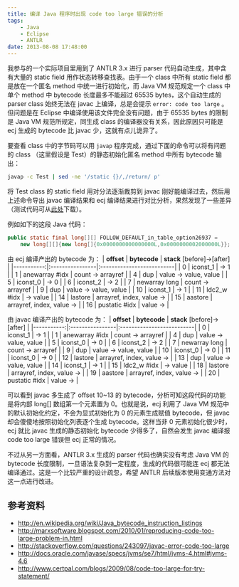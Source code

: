 ```yaml
---
title: 编译 Java 程序时出现 code too large 错误的分析
tags:
    - Java
    - Eclipse
    - ANTLR
date: 2013-08-08 17:48:00
---
```


我参与的一个实际项目里用到了 ANTLR 3.x 进行 parser 代码自动生成，其中含有大量的 static field 用作状态转移查找表。由于一个 class 中所有 static field 都是放在一个匿名 method 中统一进行初始化，而 Java VM 规范规定一个 class 中单个 method 中 bytecode 长度最多不能超过 65535 bytes，这个自动生成的 parser class 始终无法在 javac 上编译，总是会提示 `error: code too large` 。但问题是在 Eclipse 中编译使用该文件完全没有问题，由于 65535 bytes 的限制是 Java VM 规范所规定，同生成 class 的编译器没有关系，因此原因只可能是 ecj 生成的 bytecode 比 javac 少，这就有点儿诡异了。
<!-- more -->

要查看 class 中的字节码可以用 `javap` 程序完成，通过下面的命令可以将有问题的 class （这里假设是 Test）的静态初始化匿名 method 中所有 bytecode 输出：
```bash
javap -c Test | sed -ne '/static {}/,/return/ p'
```
将 Test class 的 static field 用对分法逐渐裁剪到 javac 刚好能编译过去，然后用上述命令导出 javac 编译结果和 ecj 编译结果进行对比分析，果然发现了一些差异（测试代码可从[此处](/files/Test.java.gz)下载）。

例如如下的这段 Java 代码：
```java
public static final long[][] FOLLOW_DEFAULT_in_table_option26937 =
    new long[][]{new long[]{0x0000000000000000L,0x0000000002000000L}};
```
由 ecj 编译产出的 bytecode 为：
|   **offset** | **bytecode**      | **stack** [before]->[after]  |
|-----------:|:----------------|:--------------------------|
|          0 | iconst_1        | -> 1                      |
|          1 | anewarray #idx  | count -> arrayref         |
|          4 | dup             | value -> value, value     |
|          5 | iconst_0        | -> 0                      |
|          6 | iconst_2        | -> 2                      |
|          7 | newarray long   | count -> arrayref         |
|          9 | dup             | value -> value, value     |
|         10 | iconst_1        | -> 1                      |
|         11 | ldc2_w #idx     | -> value                  |
|         14 | lastore         | arrayref, index, value -> |
|         15 | aastore         | arrayref, index, value -> |
|         16 | pustatic #idx   | value ->                  |

由 javac 编译产出的 bytecode 为：
|   **offset** | **bytecode**      | **stack** [before]->[after] |
|-----------:|:----------------|:--------------------------|
|          0 | iconst_1        | -> 1                      |
|          1 | anewarray #idx  | count -> arrayref         |
|          4 | dup             | value -> value, value     |
|          5 | iconst_0        | -> 0                      |
|          6 | iconst_2        | -> 2                      |
|          7 | newarray long   | count -> arrayref         |
|          9 | dup             | value -> value, value     |
|         10 | iconst_0        | -> 0                      |
|         11 | iconst_0        | -> 0                      |
|         12 | lastore         | arrayref, index, value -> |
|         13 | dup             | value -> value, value     |
|         14 | iconst_1        | -> 1                      |
|         15 | ldc2_w #idx     | -> value                  |
|         18 | lastore         | arrayref, index, value -> |
|         19 | aastore         | arrayref, index, value -> |
|         20 | pustatic #idx   | value ->                  |

可以看到 javac 多生成了 offset 10~13 的 bytecode，分析可知这段代码的功能是将内部 long[] 数组第一个元素置为 0。也就是说，ecj 利用了 Java VM 规范中的默认初始化约定，不会为显式初始化为 0 的元素生成赋值 bytecode，但 javac 却会傻傻地按照初始化列表逐个生成 bytecode。这样当非 0 元素初始化很少时，ecj 就比 javac 生成的静态初始化 bytecode 少得多了，自然会发生 javac 编译报 code too large 错误但 ecj 正常的情况。

不过从另一方面看，ANTLR 3.x 生成的 parser 代码也确实没有考虑 Java VM 的 bytecode 长度限制，一旦语法复杂到一定程度，生成的代码很可能连 ecj 都无法编译通过。这是一个比较严重的设计疏忽，希望 ANTLR 后续版本使用变通方法对这一点进行改进。

## 参考资料

- http://en.wikipedia.org/wiki/Java_bytecode_instruction_listings
- http://marxsoftware.blogspot.com/2010/01/reproducing-code-too-large-problem-in.html
- http://stackoverflow.com/questions/243097/javac-error-code-too-large
- http://docs.oracle.com/javase/specs/jvms/se7/html/jvms-4.html#jvms-4.6
- http://www.certpal.com/blogs/2009/08/code-too-large-for-try-statement/

